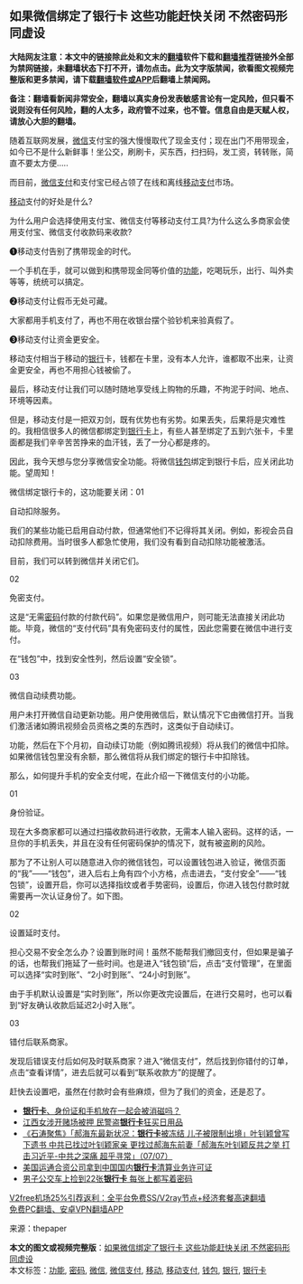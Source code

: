  <h2>如果微信绑定了银行卡 这些功能赶快关闭 不然密码形同虚设</h2> <p class="notice"><b>大陆网友注意：本文中的链接除此处和文末的<a href="https://github.com/bannedbook/fanqiang" >翻墙</a>软件下载和<a href="https://github.com/killgcd/justmysocks/blob/master/README.md">翻墙推荐</a>链接外全部为禁网链接，未翻墙状态下打不开，请勿点击。此为文字版禁闻，欲看图文视频完整版和更多禁闻，请下载<a href="https://github.com/bannedbook/fanqiang">翻墙软件或APP</a>后翻墙上禁闻网。</p><p>备注：翻墙看新闻非常安全，翻墙以真实身份发表敏感言论有一定风险，但只看不说则没有任何风险，翻的人太多，政府管不过来，也不管。信息自由是天赋人权，请放心大胆的翻墙。</b></p>  <div class="entry"> <p>随着互联网发展，<a href="https://www.bannedbook.org/bnews/tag/%e5%be%ae%e4%bf%a1/" class="st_tag internal_tag" rel="tag" title="标签 微信 下的日志">微信</a>支付宝的强大慢慢取代了现金支付；现在出门不用带现金，如今已不是什么新鲜事！坐公交，刷刷卡，买东西，扫扫码，发工资，转转账，简直不要太方便&#8230;..</p> <p>而目前，<a href="https://www.bannedbook.org/bnews/tag/%E5%BE%AE%E4%BF%A1%E6%94%AF%E4%BB%98/" class="st_tag internal_tag" rel="tag" title="标签 微信支付 下的日志">微信支付</a>和支付宝已经占领了在线和离线<a href="https://www.bannedbook.org/bnews/tag/%E7%A7%BB%E5%8A%A8%E6%94%AF%E4%BB%98/" class="st_tag internal_tag" rel="tag" title="标签 移动支付 下的日志">移动支付</a>市场。</p> <p><a href="https://www.bannedbook.org/bnews/tag/%E7%A7%BB%E5%8A%A8/" class="st_tag internal_tag" rel="tag" title="标签 移动 下的日志">移动</a>支付的好处是什么?</p> <p>为什么用户会选择使用支付宝、微信支付等移动支付工具?为什么这么多商家会使用支付宝、微信支付收款码来收款?</p> <p>❶移动支付告别了携带现金的时代。</p> <p>一个手机在手，就可以做到和携带现金同等价值的<a href="https://www.bannedbook.org/bnews/tag/%E5%8A%9F%E8%83%BD/" class="st_tag internal_tag" rel="tag" title="标签 功能 下的日志">功能</a>，吃喝玩乐，出行、叫外卖等等，统统可以搞定。</p> <p>❷移动支付让假币无处可藏。</p> <p>大家都用手机支付了，再也不用在收银台摆个验钞机来验真假了。</p> <p>❸移动支付让资金更安全。</p>  <p>移动支付相当于移动的<a href="https://www.bannedbook.org/bnews/tag/%e9%93%b6%e8%a1%8c/" class="st_tag internal_tag" rel="tag" title="标签 银行 下的日志">银行</a>卡，钱都在卡里，没有本人允许，谁都取不出来，让资金更安全，再也不用担心钱被偷了。</p> <p>最后，移动支付让我们可以随时随地享受线上购物的乐趣，不拘泥于时间、地点、环境等因素。</p> <p>但是，移动支付是一把双刃剑，既有优势也有劣势。如果丢失，后果将是灾难性的。我相信很多人的微信都绑定到<a href="https://www.bannedbook.org/bnews/tag/%E9%93%B6%E8%A1%8C%E5%8D%A1/" class="st_tag internal_tag" rel="tag" title="标签 银行卡 下的日志">银行卡</a>上，有些人甚至绑定了五到六张卡，卡里面都是我们辛辛苦苦挣来的血汗钱，丢了一分心都是疼的。</p> <p>因此，我今天想与您分享微信安全功能。将微信<a href="https://www.bannedbook.org/bnews/tag/%E9%92%B1%E5%8C%85/" class="st_tag internal_tag" rel="tag" title="标签 钱包 下的日志">钱包</a>绑定到银行卡后，应关闭此功能。望周知！</p> <p>微信绑定银行卡的，这功能要关闭：01</p> <p>自动扣除服务。</p> <p>我们的某些功能已启用自动付款，但通常他们不记得将其关闭。例如，影视会员自动扣除费用。当时很多人都急忙使用，我们没有看到自动扣除功能被激活。</p> <p>目前，我们可以转到微信并关闭它们。</p> <p>02</p>  <p>免密支付。</p> <p>这是“无需<a href="https://www.bannedbook.org/bnews/tag/%e5%af%86%e7%a0%81/" class="st_tag internal_tag" rel="tag" title="标签 密码 下的日志">密码</a>付款的付款代码”。如果您是微信用户，则可能无法直接关闭此功能。毕竟，微信的“支付代码”具有免密码支付的属性，因此您需要在微信中进行支付。</p> <p>在“钱包”中，找到安全性列，然后设置“安全锁”。</p> <p>03</p> <p>微信自动续费功能。</p> <p>用户未打开微信自动更新功能。用户使用微信后，默认情况下它由微信打开。当我们激活诸如腾讯视频会员资格之类的东西时，这类似于自动续订。</p> <p>功能，然后在下个月初，自动续订功能（例如腾讯视频）将从我们的微信中扣除。如果微信钱包里没有余额，那么微信将从我们绑定的银行卡中扣除钱。</p> <p>那么，如何提升手机的安全支付呢，在此介绍一下微信支付的小功能。</p> <p>01</p>  <p>身份验证。</p> <p>现在大多商家都可以通过扫描收款码进行收款，无需本人输入密码。这样的话，一旦你的手机丢失，并且在没有任何密码保护的情况下，就有被盗刷的风险。</p> <p>那为了不让别人可以随意进入你的微信钱包，可以设置钱包进入验证，微信页面的“我”——“钱包”，进入后右上角有四个小方格，点击进去，“支付安全”——“钱包锁”，设置开启，你可以选择指纹或者手势密码，设置后，你进入钱包付款时就需要再一次认证身份了。如下图。</p> <p>02</p> <p>设置延时支付。</p> <p>担心交易不安全怎么办？设置到账时间！虽然不能帮我们撤回支付，但如果是骗子的话，也帮我们拖延了一些时间。也是进入“钱包锁”后，点击“支付管理”，在里面可以选择“实时到账”、“2小时到账”、“24小时到账”。</p> <p>由于手机默认设置是“实时到账”，所以你更改完设置后，在进行交易时，也可以看到“好友确认收款后延迟2小时入账”。</p> <p>03</p> <p>错付后联系商家。</p>  <p>发现后错误支付后如何及时联系商家？进入“微信支付”，然后找到你错付的订单，点击“查看详情”，进去后就可以看到“联系收款方”的提醒了。</p> <p>赶快去设置吧，虽然在付款时会有些麻烦，但为了我们的资金，还是忍了。</p> <ul class='op-related-articles' title='相关阅读'> <li><a href='https://www.bannedbook.org/bnews/lifebaike/20201107/1427326.html' target='_blank'><b>银行卡</b>、身份证和手机放在一起会被消磁吗？</a></li> <li><a href='https://www.bannedbook.org/bnews/baitai/20200913/1395783.html' target='_blank'>江西女涉开赌场被押 民警盗<b>银行卡</b>狂买日用品</a></li> <li><a href='https://www.bannedbook.org/bnews/bannedvideo/20200709/1357938.html' target='_blank'>《石涛聚焦》「郝海东最新状况：<b>银行卡</b>被冻结 儿子被限制出境」叶钊颖曾写下遗书 中共已找过叶钊颖家亲 更找过郝海东前妻「郝海东叶钊颖反共之举 打击习近平-中共之深痛 超乎寻常」（07/07）</a></li> <li><a href='https://www.bannedbook.org/bnews/baitai/20200613/1344362.html' target='_blank'>美国运通合资公司拿到中国国内<b>银行卡</b>清算业务许可证</a></li> <li><a href='https://www.bannedbook.org/bnews/baitai/20200510/1326195.html' target='_blank'>男子公交车上捡到22张<b>银行卡</b> 每张上都写着密码</a></li> </ul> <p class="texttj"> <a href="https://github.com/bannedbook/fanqiang/wiki/V2ray%E6%9C%BA%E5%9C%BA" target="_blank">V2free机场25%引荐返利：全平台免费SS/V2ray节点+经济套餐高速翻墙</a><br/> <a href="https://github.com/bannedbook/fanqiang/wiki/%E7%A6%81%E9%97%BB%E7%BD%91%E5%AE%89%E5%8D%93%E7%BF%BB%E5%A2%99%E6%96%B0%E9%97%BBAPP" target="_blank">免费PC翻墙、安卓VPN翻墙APP</a></p><p> 来源：thepaper </p><a name='sharetosocial'></a>       <div><b>本文的图文或视频完整版</b>：<a href='https://www.bannedbook.org/bnews/lifebaike/20201209/1444609.html'>如果微信绑定了银行卡 这些功能赶快关闭 不然密码形同虚设</a></div>  </div><!--END ENTRY--> <div class="postfooter"> <div>本文标签：<a href="https://www.bannedbook.org/bnews/tag/%E5%8A%9F%E8%83%BD/" rel="tag">功能</a>, <a href="https://www.bannedbook.org/bnews/tag/%e5%af%86%e7%a0%81/" rel="tag">密码</a>, <a href="https://www.bannedbook.org/bnews/tag/%e5%be%ae%e4%bf%a1/" rel="tag">微信</a>, <a href="https://www.bannedbook.org/bnews/tag/%E5%BE%AE%E4%BF%A1%E6%94%AF%E4%BB%98/" rel="tag">微信支付</a>, <a href="https://www.bannedbook.org/bnews/tag/%E7%A7%BB%E5%8A%A8/" rel="tag">移动</a>, <a href="https://www.bannedbook.org/bnews/tag/%E7%A7%BB%E5%8A%A8%E6%94%AF%E4%BB%98/" rel="tag">移动支付</a>, <a href="https://www.bannedbook.org/bnews/tag/%E9%92%B1%E5%8C%85/" rel="tag">钱包</a>, <a href="https://www.bannedbook.org/bnews/tag/%e9%93%b6%e8%a1%8c/" rel="tag">银行</a>, <a href="https://www.bannedbook.org/bnews/tag/%E9%93%B6%E8%A1%8C%E5%8D%A1/" rel="tag">银行卡</a></div>  </div><!--END POSTFOOTER--> 